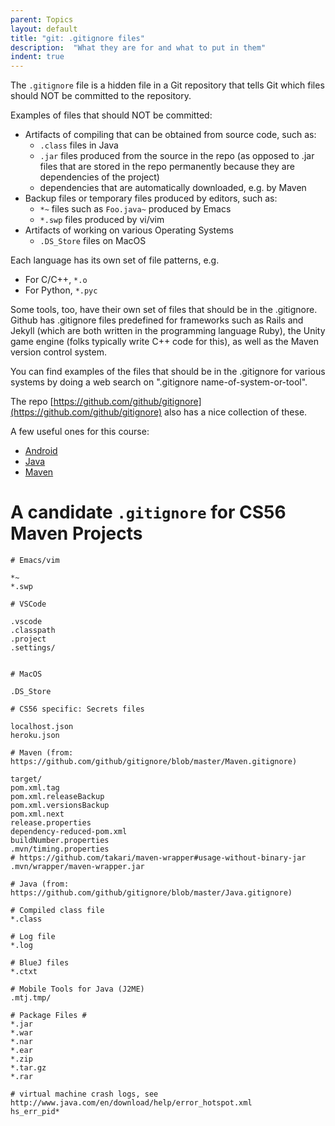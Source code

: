```yaml
---
parent: Topics
layout: default
title: "git: .gitignore files"
description:  "What they are for and what to put in them"
indent: true
---
```


The `.gitignore` file is a hidden file in a Git repository that tells Git which files should NOT be committed to the repository.

Examples of files that should NOT be committed:

* Artifacts of compiling that can be obtained from source code, such as:
   * `.class` files in Java
   * `.jar` files produced from the source in the repo (as opposed to .jar files that are stored in the repo permanently
       because they are dependencies of the project)
   * dependencies that are automatically downloaded, e.g. by Maven
* Backup files or temporary files produced by editors, such as:
    * `*~` files such as `Foo.java~` produced by Emacs
    * `*.swp` files produced by vi/vim
* Artifacts of working on various Operating Systems
    * `.DS_Store` files on MacOS
    
   
Each language has its own set of file patterns, e.g.

* For C/C++, `*.o` 
* For Python, `*.pyc`

Some tools, too, have their own set of files that should be in the .gitignore.    Github has .gitignore files predefined for
frameworks such as Rails and Jekyll (which are both written in the programming language Ruby), the Unity game engine (folks typically
write C++ code for this), as well as the Maven version control system.

You can find examples of the files that should be in the .gitignore for various systems by doing a web search on ".gitignore name-of-system-or-tool".

The repo [https://github.com/github/gitignore](https://github.com/github/gitignore) also has a nice collection 
of these.

A few useful ones for this course:

* [Android](https://github.com/github/gitignore/blob/master/Android.gitignore)
* [Java](https://github.com/github/gitignore/blob/master/Java.gitignore)
* [Maven](https://github.com/github/gitignore/blob/master/Maven.gitignore)

# A candidate `.gitignore` for CS56 Maven Projects

```
# Emacs/vim

*~
*.swp

# VSCode

.vscode
.classpath
.project
.settings/


# MacOS

.DS_Store

# CS56 specific: Secrets files

localhost.json
heroku.json

# Maven (from: https://github.com/github/gitignore/blob/master/Maven.gitignore)

target/
pom.xml.tag
pom.xml.releaseBackup
pom.xml.versionsBackup
pom.xml.next
release.properties
dependency-reduced-pom.xml
buildNumber.properties
.mvn/timing.properties
# https://github.com/takari/maven-wrapper#usage-without-binary-jar
.mvn/wrapper/maven-wrapper.jar

# Java (from: https://github.com/github/gitignore/blob/master/Java.gitignore)

# Compiled class file
*.class

# Log file
*.log

# BlueJ files
*.ctxt

# Mobile Tools for Java (J2ME)
.mtj.tmp/

# Package Files #
*.jar
*.war
*.nar
*.ear
*.zip
*.tar.gz
*.rar

# virtual machine crash logs, see http://www.java.com/en/download/help/error_hotspot.xml
hs_err_pid*

```

